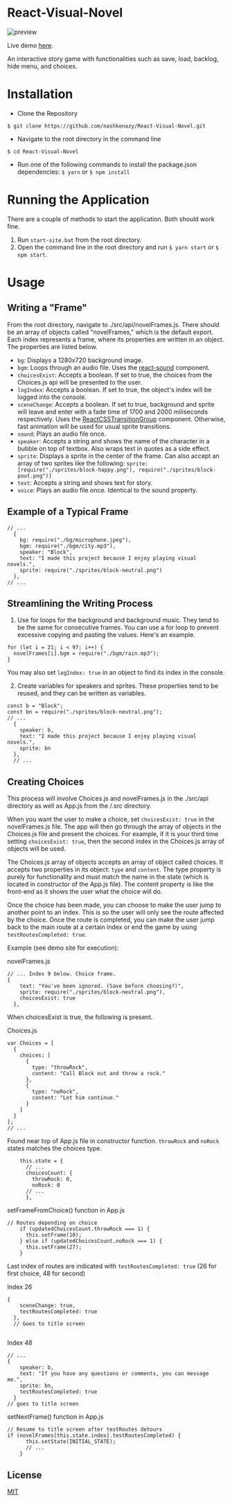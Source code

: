 # React-Visual-Novel
![preview](https://u.imageresize.org/b5417b85-66e4-49ca-b167-f3ec5342bee5.png)

Live demo [here](https://rvn.netlify.com).

An interactive story game with functionalities such as save, load, backlog, hide menu, and choices.

# Installation

*   Clone the Repository

```
$ git clone https://github.com/nashkenazy/React-Visual-Novel.git
```

*   Navigate to the root directory in the command line

```
$ cd React-Visual-Novel
```

*   Run one of the following commands to install the package.json dependencies:
    `$ yarn` or `$ npm install`

# Running the Application

There are a couple of methods to start the application. Both should work fine.

1.  Run `start-site.bat` from the root directory.
2.  Open the command line in the root directory and run `$ yarn start` or `$ npm start`.

# Usage

## Writing a "Frame"
From the root directory, navigate to ./src/api/novelFrames.js. There should be an array of objects called "novelFrames," which is the default export. Each index represents a frame, where its properties are written in an object. The properties are listed below.

- `bg`: Displays a 1280x720 background image.
- `bgm`: Loops through an audio file. Uses the [react-sound](https://github.com/leoasis/react-sound) component.
- `choicesExist`: Accepts a boolean. If set to true, the choices from the Choices.js api will be presented to the user.
- `logIndex`: Accepts a boolean. If set to true, the object's index will be logged into the console.
- `sceneChange`: Accepts a boolean. If set to true, background and sprite will leave and enter with a fade time of 1700 and 2000 miliseconds respectively. Uses the [ReactCSSTransitionGroup](https://reactjs.org/docs/animation.html) component. Otherwise, fast animation will be used for usual sprite transitions.
- `sound`: Plays an audio file once.
- `speaker`: Accepts a string and shows the name of the character in a bubble on top of textbox. Also wraps text in quotes as a side effect.
- `sprite`: Displays a sprite in the center of the frame. Can also accept an array of two sprites like the following: `sprite: [require("./sprites/block-happy.png"), require("./sprites/block-pout.png")]`
- `text`: Accepts a string and shows text for story.
- `voice`: Plays an audio file once. Identical to the sound property.

## Example of a Typical Frame

```
// ...
  {
    bg: require("./bg/microphone.jpeg"),
    bgm: require("./bgm/city.mp3"),
    speaker: "Block",
    text: "I made this project because I enjoy playing visual novels.",
    sprite: require("./sprites/block-neutral.png")
  },
// ... 
```

## Streamlining the Writing Process

1. Use for loops for the background and background music. They tend to be the same for consecutive frames. You can use a for loop to prevent excessive copying and pasting the values. Here's an example.
```
for (let i = 21; i < 97; i++) {
  novelFrames[i].bgm = require("./bgm/rain.mp3");
}
```
You may also set `logIndex: true` in an object to find its index in the console.

2. Create variables for speakers and sprites. These properties tend to be reused, and they can be written as variables.
```
const b = "Block";
const bn = require("./sprites/block-neutral.png");
// ...
  {
    speaker: b,
    text: "I made this project because I enjoy playing visual novels.",
    sprite: bn
  },
  // ...
```

## Creating Choices
This process will involve Choices.js and novelFrames.js in the ./src/api directory as well as App.js from the /.src directory.

When you want the user to make a choice, set `choicesExist: true` in the novelFrames.js file. The app will then go through the array of objects in the Choices.js file and present the choices. For example, if it is your third time setting `choicesExist: true`, then the second index in the Choices.js array of objects will be used.

The Choices.js array of objects accepts an array of object called choices. It accepts two properties in its object: `type` and `content`. The type property is purely for functionality and must match the name in the state (which is located in constructor of the App.js file). The content property is like the front-end as it shows the user what the choice will do.

Once the choice has been made, you can choose to make the user jump to another point to an index. This is so the user will only see the route affected by the choice. Once the route is completed, you can make the user jump back to the main route at a certain index or end the game by using `testRoutesCompleted: true`.

Example (see demo site for execution):

novelFrames.js
```
// ... Index 9 below. Choice frame.
{
    text: "You've been ignored. (Save before choosing?)",
    sprite: require("./sprites/block-neutral.png"),
    choicesExist: true
  },
```

When choicesExist is true, the following is present.

Choices.js
```
var Choices = [
  {
    choices: [
      {
        type: "throwRock",
        content: "Call Block out and throw a rock."
      },
      {
        type: "noRock",
        content: "Let him continue."
      }
    ]
  }
];
// ...
```

Found near top of App.js file in constructor function. `throwRock` and `noRock` states matches the choices type.
```
    this.state = {
      // ...
      choicesCount: {
        throwRock: 0,
        noRock: 0
      // ...
      },
```
setFrameFromChoice() function in App.js
```
// Routes depending on choice
    if (updatedChoicesCount.throwRock === 1) {
      this.setFrame(10);
    } else if (updatedChoicesCount.noRock === 1) {
      this.setFrame(27);
    }
```

Last index of routes are indicated with `testRoutesCompleted: true` (26 for first choice, 48 for second)

Index 26
```
{
    sceneChange: true,
    testRoutesCompleted: true
  },
  // Goes to title screen
  
```
Index 48
```
// ...
{
    speaker: b,
    text: "If you have any questions or comments, you can message me.",
    sprite: bn,
    testRoutesCompleted: true
  }
// goes to title screen
```


setNextFrame() function in App.js
```
// Resume to title screen after testRoutes detours
if (novelFrames[this.state.index].testRoutesCompleted) {
      this.setState(INITIAL_STATE);
      // ...
    }
```

## License

[MIT](./LICENSE)
